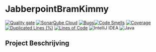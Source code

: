 # JabberpointBramKimmy

[![Quality gate](https://sonarcloud.io/api/project_badges/quality_gate?project=BramVeninga_JabberpointBramKimmy)](https://sonarcloud.io/summary/new_code?id=BramVeninga_JabberpointBramKimmy)
[![SonarQube Cloud](https://sonarcloud.io/images/project_badges/sonarcloud-light.svg)](https://sonarcloud.io/summary/new_code?id=BramVeninga_JabberpointBramKimmy)
[![Bugs](https://sonarcloud.io/api/project_badges/measure?project=BramVeninga_JabberpointBramKimmy&metric=bugs)](https://sonarcloud.io/summary/new_code?id=BramVeninga_JabberpointBramKimmy)[![Code Smells](https://sonarcloud.io/api/project_badges/measure?project=BramVeninga_JabberpointBramKimmy&metric=code_smells)](https://sonarcloud.io/summary/new_code?id=BramVeninga_JabberpointBramKimmy)
[![Coverage](https://sonarcloud.io/api/project_badges/measure?project=BramVeninga_JabberpointBramKimmy&metric=coverage)](https://sonarcloud.io/summary/new_code?id=BramVeninga_JabberpointBramKimmy)
[![Duplicated Lines (%)](https://sonarcloud.io/api/project_badges/measure?project=BramVeninga_JabberpointBramKimmy&metric=duplicated_lines_density)](https://sonarcloud.io/summary/new_code?id=BramVeninga_JabberpointBramKimmy)
[![Lines of Code](https://sonarcloud.io/api/project_badges/measure?project=BramVeninga_JabberpointBramKimmy&metric=ncloc)](https://sonarcloud.io/summary/new_code?id=BramVeninga_JabberpointBramKimmy)
![IntelliJ IDEA](https://img.shields.io/badge/IntelliJIDEA-000000.svg?style=for-the-badge&logo=intellij-idea&logoColor=white)
![Java](https://img.shields.io/badge/java-%23ED8B00.svg?style=for-the-badge&logo=openjdk&logoColor=white)

## Project Beschrijving